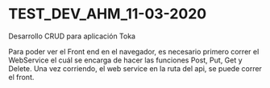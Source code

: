 # TEST_DEV_AHM_11-03-2020
Desarrollo CRUD para aplicación Toka

Para poder ver el Front end en el navegador, es necesario primero correr el WebService el cuál se encarga de hacer las funciones Post, Put, Get y Delete.
Una vez corriendo, el web service en la ruta del api, se puede correr el front.
